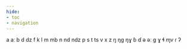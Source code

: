 ```yaml
---
hide:
- toc
- navigation
---
```

a
aː
b
d
dz
f
k
l
m
mb
n
nd
ndz
p
s
t
ts
v
x
z
ŋ
ŋɡ
ŋɣ
ɓ
ɗ
ə
əː
ɡ
ɣ
ɬ
ɱv
ɾ
ʔ
